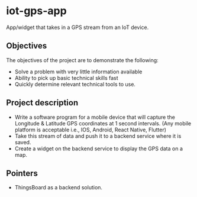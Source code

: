 # iot-gps-app
App/widget that takes in a GPS stream from an IoT device.

## Objectives

The objectives of the project are to demonstrate the following:

* Solve a problem with very little information available
* Ability to pick up basic technical skills fast
* Quickly determine relevant technical tools to use.

## Project description

* Write a software program for a mobile device that will capture the Longitude & Latitude GPS coordinates at 1 second intervals. (Any mobile platform is acceptable i.e., IOS, Android, React Native, Flutter)
* Take this stream of data and push it to a backend service where it is saved.
* Create a widget on the backend service to display the GPS data on a map.

## Pointers

*  ThingsBoard as a backend solution.